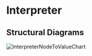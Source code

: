 # Interpreter
## Structural Diagrams
![InterpreterNodeToValueChart](../assets/diagrams/InterpreterNodeToValueChart.png)
